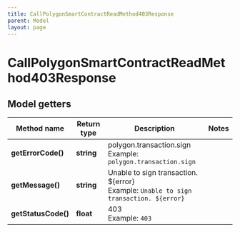 ```yaml
---
title: CallPolygonSmartContractReadMethod403Response
parent: Model
layout: page
---
```


# CallPolygonSmartContractReadMethod403Response

## Model getters

Method name | Return type | Description | Notes
------------ | ------------- | ------------- | -------------
**getErrorCode()** | **string** | polygon.transaction.sign <br>Example: `polygon.transaction.sign` |
**getMessage()** | **string** | Unable to sign transaction. ${error} <br>Example: `Unable to sign transaction. ${error}` |
**getStatusCode()** | **float** | 403 <br>Example: `403` |

